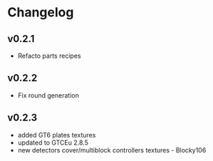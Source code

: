 # Changelog

## v0.2.1
 * Refacto parts recipes

## v0.2.2
 * Fix round generation

## v0.2.3
 * added GT6 plates textures
 * updated to GTCEu 2.8.5 
 * new detectors cover/multiblock controllers textures - Blocky106
